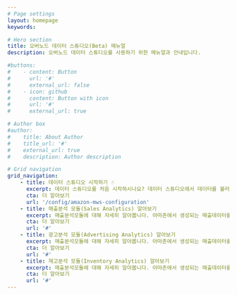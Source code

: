 ```yaml
---
# Page settings
layout: homepage
keywords:

# Hero section
title: 오버노드 데이터 스튜디오(Beta) 메뉴얼
description: 오버노드 데이터 스튜디오를 사용하기 위한 메뉴얼과 안내입니다.

#buttons:
#    - content: Button
#      url: '#'
#      external_url: false
#    - icon: github
#      content: Button with icon
#      url: '#'
#      external_url: true

# Author box
#author:
#    title: About Author
#    title_url: '#'
#    external_url: true
#    description: Author description

# Grid navigation
grid_navigation:
    - title: 데이터 스튜디오 시작하기 ☝️
      excerpt: 데이터 스튜디오를 처음 시작하시나요? 데이터 스튜디오에서 데이터를 불러오기 위해서 필요한 설정을 이곳에서 알아보세요.
      cta: 더 알아보기
      url: '/config/amazon-mws-configuration'
    - title: 매출분석 모듈(Sales Analytics) 알아보기
      excerpt: 매출분석모듈에 대해 자세히 알아봅니다. 아마존에서 생성되는 매출데이터를 여러가지 방법으로 볼 수 있습니다. 👩🏻‍💻
      cta: 더 알아보기
      url: '#'
    - title: 광고분석 모듈(Advertising Analytics) 알아보기
      excerpt: 매출분석모듈에 대해 자세히 알아봅니다. 아마존에서 생성되는 매출데이터를 여러가지 방법으로 볼 수 있습니다. 📢
      cta: 더 알아보기
      url: '#'
    - title: 재고분석 모듈(Inventory Analytics) 알아보기
      excerpt: 매출분석모듈에 대해 자세히 알아봅니다. 아마존에서 생성되는 매출데이터를 여러가지 방법으로 볼 수 있습니다. 📦
      cta: 더 알아보기
      url: '#'
---
```

